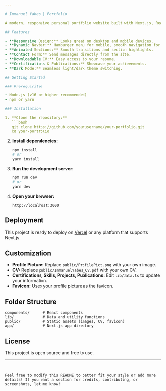 ```yaml
---

# Immanuel Yabes | Portfolio

A modern, responsive personal portfolio website built with Next.js, React, and Tailwind CSS.

## Features

- **Responsive Design:** Looks great on desktop and mobile devices.
- **Dynamic Navbar:** Hamburger menu for mobile, smooth navigation for desktop.
- **Animated Sections:** Smooth transitions and section highlights.
- **Contact Form:** Send messages directly from the site.
- **Downloadable CV:** Easy access to your resume.
- **Certifications & Publications:** Showcase your achievements.
- **Dark Mode:** Seamless light/dark theme switching.

## Getting Started

### Prerequisites

- Node.js (v16 or higher recommended)
- npm or yarn

### Installation

1. **Clone the repository:**
   ```bash
   git clone https://github.com/yourusername/your-portfolio.git
   cd your-portfolio
   ```

2. **Install dependencies:**
   ```bash
   npm install
   # or
   yarn install
   ```

3. **Run the development server:**
   ```bash
   npm run dev
   # or
   yarn dev
   ```

4. **Open your browser:**
   ```
   http://localhost:3000
   ```

## Deployment

This project is ready to deploy on [Vercel](https://vercel.com/) or any platform that supports Next.js.

## Customization

- **Profile Picture:** Replace `public/ProfilePict.png` with your own image.
- **CV:** Replace `public/ImmanuelYabes_CV.pdf` with your own CV.
- **Certifications, Skills, Projects, Publications:** Edit `lib/data.ts` to update your information.
- **Favicon:** Uses your profile picture as the favicon.

## Folder Structure

```
components/      # React components
lib/             # Data and utility functions
public/          # Static assets (images, CV, favicon)
app/             # Next.js app directory
```

## License

This project is open source and free to use.

---
```


Feel free to modify this README to better fit your style or add more details! If you want a section for credits, contributing, or screenshots, let me know!
